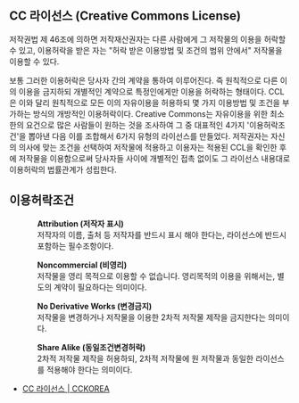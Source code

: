 ## CC 라이선스 (Creative Commons License)

저작권법 제 46조에 의하면 저작재산권자는 다른 사람에게 그 저작물의 이용을 허락할 수 있고, 이용허락을 받은 자는 "허락 받은 이용방법 및 조건의 범위 안에서" 저작물을 이용할 수 있다.

보통 그러한 이용허락은 당사자 간의 계약을 통하여 이루어진다. 즉 원칙적으로 다른 이의 이용을 금지하되 개별적인 계약으로 특정인에게만 이용을 허락하는 형태이다. CCL은 이와 달리 원칙적으로 모든 이의 자유이용을 허용하되 몇 가지 이용방법 및 조건을 부가하는 방식의 개방적인 이용허락이다.
Creative Commons는 자유이용을 위한 최소한의 요건으로 많은 사람들이 원하는 것을 조사하여 그 중 대표적인 4가지 '이용허락조건'을 뽑아낸 다음 이를 조합해서 6가지 유형의 라이선스를 만들었다. 저작권자는 자신의 의사에 맞는 조건을 선택하여 저작물에 적용하고 이용자는 적용된 CCL을 확인한 후에 저작물을 이용함으로써 당사자들 사이에 개별적인 접촉 없이도 그 라이선스 내용대로 이용허락의 법률관계가 성립한다.

## 이용허락조건

<ul style="margin:0px; padding:0px; list-style:none">
  <li style="background-image:url('./assets/create-commons-license__by-icon.svg'); background-repeat:no-repeat; background-position:left top; padding-left:50px">
    <p>
      <span style="font-weight: bold;">Attribution (저작자 표시)</span><br />
      저작자의 이름, 출처 등 저작자를 반드시 표시 해야 한다는, 라이선스에 반드시 포함하는 필수조항이다.
    </p>
  </li>
  <li style="background-image:url('./assets/create-commons-license__nc-icon.svg'); background-repeat:no-repeat; background-position:left top; padding-left:50px">
    <p>
      <span style="font-weight: bold;">Noncommercial (비영리)</span><br />
      저작물을 영리 목적으로 이용할 수 없습니다. 영리목적의 이용을 위해서는, 별도의 계약이 필요하다는 의미이다.
    </p>
  </li>
  <li style="background-image:url('./assets/create-commons-license__nd-icon.svg'); background-repeat:no-repeat; background-position:left top; padding-left:50px">
    <p>
      <span style="font-weight: bold;">No Derivative Works (변경금지)</span><br />
      저작물을 변경하거나 저작물을 이용한 2차적 저작물 제작을 금지한다는 의미이다.
    </p>
  </li>
  <li style="background-image:url('./assets/create-commons-license__sa-icon.svg'); background-repeat:no-repeat; background-position:left top; padding-left:50px">
    <p>
      <span style="font-weight: bold;">Share Alike (동일조건변경허락)</span><br />
      2차적 저작물 제작을 허용하되, 2차적 저작물에 원 저작물과 동일한 라이선스를 적용해야 한다는 의미이다.
    </p>
  </li>
</ul>

* [CC 라이선스 | CCKOREA](http://cckorea.org/xe/?mid=ccl)
